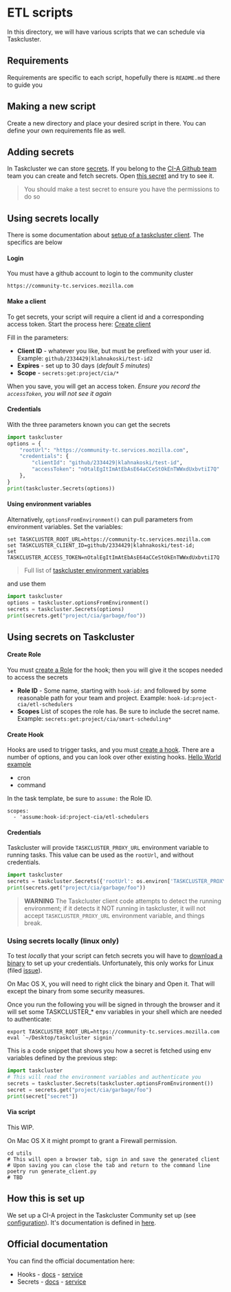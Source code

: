 # ETL scripts

In this directory, we will have various scripts that we can schedule via Taskcluster.

## Requirements

Requirements are specific to each script, hopefully there is `README.md` there to guide you

## Making a new script

Create a new directory and place your desired script in there.
You can define your own requirements file as well.

## Adding secrets

In Taskcluster we can store [secrets](https://community-tc.services.mozilla.com/secrets).
If you belong to the [CI-A Github team](https://github.com/orgs/mozilla/teams/cia/members) team you can create and fetch secrets.
Open [this secret](https://community-tc.services.mozilla.com/secrets/project%2Fcia%2Fgarbage%2Ffoo) and try to see it. 

> You should make a test secret to ensure you have the permissions to do so

## Using secrets locally 

There is some documentation about [setup of a taskcluster client](https://github.com/taskcluster/taskcluster/tree/master/clients/client-py#setup).  The specifics are below

#### Login

You must have a github account to login to the community cluster

    https://community-tc.services.mozilla.com

#### Make a client

To get secrets, your script will require a client id and a corresponding access token. Start the process here: [Create client](https://community-tc.services.mozilla.com/auth/clients/create?scope=)

Fill in the parameters:

* **Client ID** - whatever you like, but must be prefixed with your user id. Example: `github/2334429|klahnakoski/test-id2`
* **Expires** - set up to 30 days (*default 5 minutes*)
* **Scope** - `secrets:get:project/cia/*`
   
When you save, you will get an access token. *Ensure you record the `accessToken`, you will not see it again*

#### Credentials

With the three parameters known you can get the secrets

```python
import taskcluster
options = {
    "rootUrl": "https://community-tc.services.mozilla.com",
    "credentials": {
        "clientId": "github/2334429|klahnakoski/test-id",
        "accessToken": "nOtalEgItImAtEbAsE64aCCeStOkEnTWWxdUxbvtiI7Q"
    },
}
print(taskcluster.Secrets(options))
```

#### Using environment variables

Alternatively, `optionsFromEnvironment()` can pull parameters from environment variables. Set the variables:

    set TASKCLUSTER_ROOT_URL=https://community-tc.services.mozilla.com
    set TASKCLUSTER_CLIENT_ID=github/2334429|klahnakoski/test-id;
    set TASKCLUSTER_ACCESS_TOKEN=nOtalEgItImAtEbAsE64aCCeStOkEnTWWxdUxbvtiI7Q

> Full list of [taskcluster environment variables](https://docs.taskcluster.net/docs/manual/design/env-vars) 

and use them 

```python
import taskcluster
options = taskcluster.optionsFromEnvironment()
secrets = taskcluster.Secrets(options)
print(secrets.get("project/cia/garbage/foo"))
```

## Using secrets on Taskcluster

#### Create Role

You must [create a Role](https://community-tc.services.mozilla.com/auth/roles/create) for the hook; then you will give it the scopes needed to access the secrets

* **Role ID** - Some name, starting with `hook-id:` and followed by some reasonable path for your team and project. Example: `hook-id:project-cia/etl-schedulers`
* **Scopes** List of scopes the role has. Be sure to include the secret name.  Example: `secrets:get:project/cia/smart-scheduling*`

#### Create Hook

Hooks are used to trigger tasks, and you must [create a hook](https://community-tc.services.mozilla.com/hooks/create). There are a number of options, and you can look over other existing hooks. [Hello World example](https://community-tc.services.mozilla.com/hooks/project-cia/hello-world)

* cron
* command 

In the task template, be sure to `assume:` the Role ID.   

    scopes:
      - 'assume:hook-id:project-cia/etl-schedulers

#### Credentials

Taskcluster will provide `TASKCLUSTER_PROXY_URL` environment variable to running tasks. This value can be used as the `rootUrl`, and without credentials.  

```python
import taskcluster
secrets = taskcluster.Secrets({'rootUrl': os.environ['TASKCLUSTER_PROXY_URL']})
print(secrets.get("project/cia/garbage/foo"))
```

> **WARNING** The Taskcluster client code attempts to detect the running environment; if it detects it NOT running in taskcluster, it will not accept `TASKCLUSTER_PROXY_URL` environment variable, and things break. 


### Using secrets locally (linux only)

To test *locally* that your script can fetch secrets you will have to [download a binary](https://github.com/taskcluster/taskcluster/tree/master/clients/client-shell#readme)
to set up your credentials. Unfortunately, this only works for Linux (filed [issue](https://github.com/armenzg/smart-scheduling/issues/1)).

On Mac OS X, you will need to right click the binary and Open it. That will except the binary from some security measures.

Once you run the following you will be signed in through the browser and it will set some TASKCLUSTER_* env variables
in your shell which are needed to authenticate:

```shell
export TASKCLUSTER_ROOT_URL=https://community-tc.services.mozilla.com
eval `~/Desktop/taskcluster signin`
```

This is a code snippet that shows you how a secret is fetched using env variables defined by the previous step:

```python
import taskcluster
# This will read the environment variables and authenticate you
secrets = taskcluster.Secrets(taskcluster.optionsFromEnvironment())
secret = secrets.get("project/cia/garbage/foo")
print(secret["secret"])
```

#### Via script

This WIP.

On Mac OS X it might prompt to grant a Firewall permission.

```shell
cd utils
# This will open a browser tab, sign in and save the generated client
# Upon saving you can close the tab and return to the command line
poetry run generate_client.py
# TBD
```

## How this is set up

We set up a CI-A project in the Taskcluster Community set up (see [configuration](https://github.com/mozilla/community-tc-config/blob/master/config/projects/cia.yml)).
It's documentation is defined in [here](https://github.com/mozilla/community-tc-config/blob/master/config/projects/README.md).

## Official documentation

You can find the official documentation here:

* Hooks - [docs](https://community-tc.services.mozilla.com/docs/reference/core/hooks) - [service](https://community-tc.services.mozilla.com/hooks)
* Secrets - [docs](https://community-tc.services.mozilla.com/docs/reference/core/secrets) - [service](https://community-tc.services.mozilla.com/secrets)